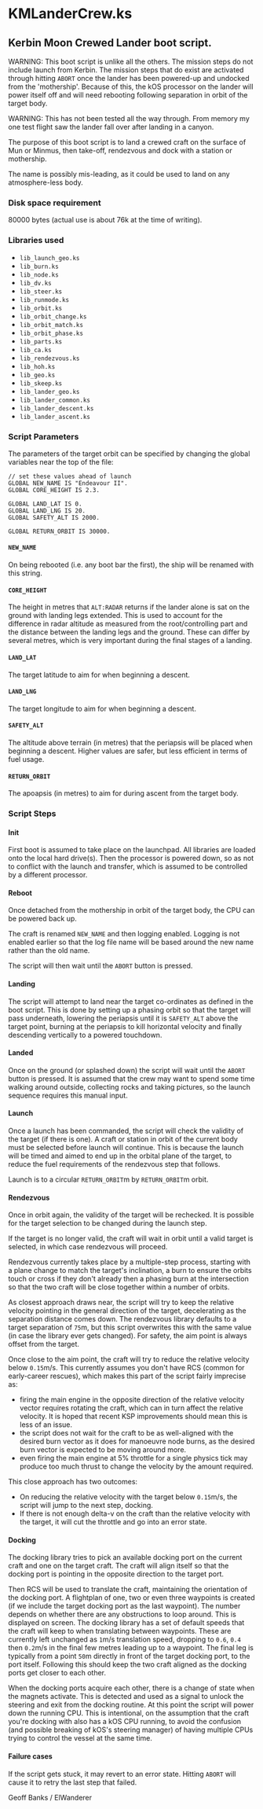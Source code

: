 # KMLanderCrew.ks

## Kerbin Moon Crewed Lander boot script.

WARNING: This boot script is unlike all the others. The mission steps do not include launch from Kerbin. The mission steps that do exist are activated through hitting `ABORT` once the lander has been powered-up and undocked from the 'mothership'. Because of this, the kOS processor on the lander will power itself off and will need rebooting following separation in orbit of the target body.

WARNING: This has not been tested all the way through. From memory my one test flight saw the lander fall over after landing in a canyon.

The purpose of this boot script is to land a crewed craft on the surface of Mun or Minmus, then take-off, rendezvous and dock with a station or mothership.

The name is possibly mis-leading, as it could be used to land on any atmosphere-less body.

### Disk space requirement

80000 bytes (actual use is about 76k at the time of writing).

### Libraries used

* `lib_launch_geo.ks`
* `lib_burn.ks`
* `lib_node.ks`
* `lib_dv.ks`
* `lib_steer.ks`
* `lib_runmode.ks`
* `lib_orbit.ks`
* `lib_orbit_change.ks`
* `lib_orbit_match.ks`
* `lib_orbit_phase.ks`
* `lib_parts.ks`
* `lib_ca.ks`
* `lib_rendezvous.ks`
* `lib_hoh.ks`
* `lib_geo.ks`
* `lib_skeep.ks`
* `lib_lander_geo.ks`
* `lib_lander_common.ks`
* `lib_lander_descent.ks`
* `lib_lander_ascent.ks`

### Script Parameters

The parameters of the target orbit can be specified by changing the global variables near the top of the file:

    // set these values ahead of launch
    GLOBAL NEW_NAME IS "Endeavour II".
    GLOBAL CORE_HEIGHT IS 2.3.

    GLOBAL LAND_LAT IS 0.
    GLOBAL LAND_LNG IS 20.
    GLOBAL SAFETY_ALT IS 2000.

    GLOBAL RETURN_ORBIT IS 30000.

#### `NEW_NAME`

On being rebooted (i.e. any boot bar the first), the ship will be renamed with this string.

#### `CORE_HEIGHT`

The height in metres that `ALT:RADAR` returns if the lander alone is sat on the ground with landing legs extended. This is used to account for the difference in radar altitude as measured from the root/controlling part and the distance between the landing legs and the ground. These can differ by several metres, which is very important during the final stages of a landing.

#### `LAND_LAT`

The target latitude to aim for when beginning a descent.

#### `LAND_LNG`

The target longitude to aim for when beginning a descent.

#### `SAFETY_ALT`

The altitude above terrain (in metres) that the periapsis will be placed when beginning a descent. Higher values are safer, but less efficient in terms of fuel usage.

#### `RETURN_ORBIT`

The apoapsis (in metres) to aim for during ascent from the target body.

### Script Steps

#### Init

First boot is assumed to take place on the launchpad. All libraries are loaded onto the local hard drive(s). Then the processor is powered down, so as not to conflict with the launch and transfer, which is assumed to be controlled by a different processor.

#### Reboot

Once detached from the mothership in orbit of the target body, the CPU can be powered back up.

The craft is renamed `NEW_NAME` and then logging enabled. Logging is not enabled earlier so that the log file name will be based around the new name rather than the old name.

The script will then wait until the `ABORT` button is pressed.

#### Landing

The script will attempt to land near the target co-ordinates as defined in the boot script. This is done by setting up a phasing orbit so that the target will pass underneath, lowering the periapsis until it is `SAFETY_ALT` above the target point, burning at the periapsis to kill horizontal velocity and finally descending vertically to a powered touchdown.

#### Landed

Once on the ground (or splashed down) the script will wait until the `ABORT` button is pressed. It is assumed that the crew may want to spend some time walking around outside, collecting rocks and taking pictures, so the launch sequence requires this manual input.

#### Launch

Once a launch has been commanded, the script will check the validity of the target (if there is one). A craft or station in orbit of the current body must be selected before launch will continue. This is because the launch will be timed and aimed to end up in the orbital plane of the target, to reduce the fuel requirements of the rendezvous step that follows.

Launch is to a circular `RETURN_ORBIT`m by `RETURN_ORBIT`m orbit.

#### Rendezvous

Once in orbit again, the validity of the target will be rechecked. It is possible for the target selection to be changed during the launch step.

If the target is no longer valid, the craft will wait in orbit until a valid target is selected, in which case rendezvous will proceed.
 
Rendezvous currently takes place by a multiple-step process, starting with a plane change to match the target's inclination, a burn to ensure the orbits touch or cross if they don't already then a phasing burn at the intersection so that the two craft will be close together within a number of orbits.

As closest approach draws near, the script will try to keep the relative velocity pointing in the general direction of the target, decelerating as the separation distance comes down. The rendezvous library defaults to a target separation of `75`m, but this script overwrites this with the same value (in case the library ever gets changed). For safety, the aim point is always offset from the target. 

Once close to the aim point, the craft will try to reduce the relative velocity below `0.15`m/s. This currently assumes you don't have RCS (common for early-career rescues), which makes this part of the script fairly imprecise as:
 * firing the main engine in the opposite direction of the relative velocity vector requires rotating the craft, which can in turn affect the relative velocity. It is hoped that recent KSP improvements should mean this is less of an issue.
 * the script does not wait for the craft to be as well-aligned with the desired burn vector as it does for manoeuvre node burns, as the desired burn vector is expected to be moving around more.
 * even firing the main engine at 5% throttle for a single physics tick may produce too much thrust to change the velocity by the amount required.

This close approach has two outcomes:
 * On reducing the relative velocity with the target below `0.15`m/s, the script will jump to the next step, docking.
 * If there is not enough delta-v on the craft than the relative velocity with the target, it will cut the throttle and go into an error state.

#### Docking

The docking library tries to pick an available docking port on the current craft and one on the target craft. The craft will align itself so that the docking port is pointing in the opposite direction to the target port.

Then RCS will be used to translate the craft, maintaining the orientation of the docking port. A flightplan of one, two or even three waypoints is created (if we include the target docking port as the last waypoint). The number depends on whether there are any obstructions to loop around. This is displayed on screen. The docking library has a set of default speeds that the craft will keep to when translating between waypoints. These are currently left unchanged as `1`m/s translation speed, dropping to `0.6`, `0.4` then `0.2`m/s in the final few metres leading up to a waypoint. The final leg is typically from a point `50`m directly in front of the target docking port, to the port itself. Following this should keep the two craft aligned as the docking ports get closer to each other.

When the docking ports acquire each other, there is a change of state when the magnets activate. This is detected and used as a signal to unlock the steering and exit from the docking routine. At this point the script will power down the running CPU. This is intentional, on the assumption that the craft you're docking with also has a kOS CPU running, to avoid the confusion (and possible breaking of kOS's steering manager) of having multiple CPUs trying to control the vessel at the same time.

#### Failure cases

If the script gets stuck, it may revert to an error state. Hitting `ABORT` will cause it to retry the last step that failed.

Geoff Banks / ElWanderer
